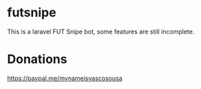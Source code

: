 # futsnipe
This is a laravel FUT Snipe bot, some features are still incomplete.

# Donations
https://paypal.me/mynameisvascosousa
